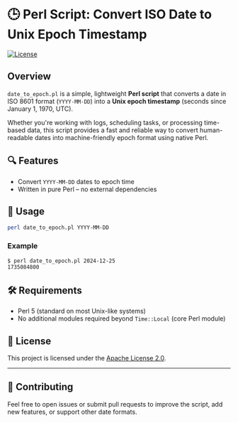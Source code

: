 # 🕒 Perl Script: Convert ISO Date to Unix Epoch Timestamp

[![License](https://img.shields.io/badge/License-Apache_2.0-blue.svg)](LICENSE)

## Overview

`date_to_epoch.pl` is a simple, lightweight **Perl script** that converts a date in ISO 8601 format (`YYYY-MM-DD`) into a **Unix epoch timestamp** (seconds since January 1, 1970, UTC).

Whether you're working with logs, scheduling tasks, or processing time-based data, this script provides a fast and reliable way to convert human-readable dates into machine-friendly epoch format using native Perl.

## 🔍 Features

- Convert `YYYY-MM-DD` dates to epoch time
- Written in pure Perl – no external dependencies

## 🚀 Usage

```bash
perl date_to_epoch.pl YYYY-MM-DD
```

### Example

```bash
$ perl date_to_epoch.pl 2024-12-25
1735084800
```

## 🛠️ Requirements

- Perl 5 (standard on most Unix-like systems)
- No additional modules required beyond `Time::Local` (core Perl module)

## 📝 License

This project is licensed under the [Apache License 2.0](LICENSE).

---

## 🤝 Contributing

Feel free to open issues or submit pull requests to improve the script, add new features, or support other date formats.
